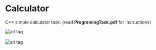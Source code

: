 # Calculator

C++ simple calculator task. (read <b>ProgramingTask.pdf</b> for instructions)

![alt tag](http://www.photo-host.org/images/2017/02/13/GUSqs.png)
<br /><br />
![alt tag](http://www.photo-host.org/images/2017/02/13/5geKd.png)
